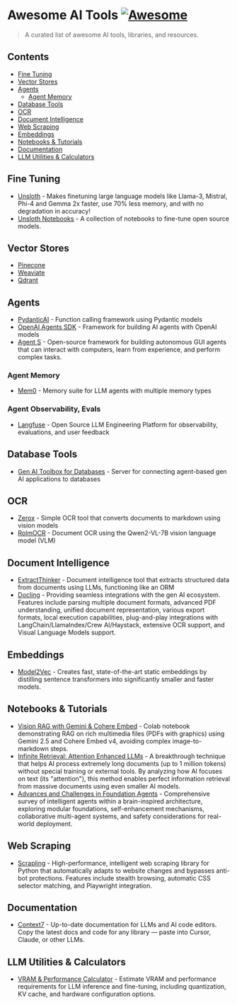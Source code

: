 # Awesome AI Tools [![Awesome](https://awesome.re/badge.svg)](https://awesome.re)

> A curated list of awesome AI tools, libraries, and resources.

## Contents

- [Fine Tuning](#fine-tuning)
- [Vector Stores](#vector-stores)
- [Agents](#agents)
  - [Agent Memory](#agent-memory)
- [Database Tools](#database-tools)
- [OCR](#ocr)
- [Document Intelligence](#document-intelligence)
- [Web Scraping](#web-scraping)
- [Embeddings](#embeddings)
- [Notebooks & Tutorials](#notebooks-tutorials)
- [Documentation](#documentation)
- [LLM Utilities & Calculators](#llm-utilities-calculators)

## Fine Tuning
- [Unsloth](https://docs.unsloth.ai/) - Makes finetuning large language models like Llama-3, Mistral, Phi-4 and Gemma 2x faster, use 70% less memory, and with no degradation in accuracy!
- [Unsloth Notebooks](https://docs.unsloth.ai/get-started/unsloth-notebooks) - A collection of notebooks to fine-tune open source models.


## Vector Stores
- [Pinecone](https://www.pinecone.io/)
- [Weaviate](https://weaviate.io/)
- [Qdrant](https://qdrant.tech/)

## Agents
- [PydanticAI](https://github.com/piercefreeman/pydantic-ai) - Function calling framework using Pydantic models
- [OpenAI Agents SDK](https://platform.openai.com/docs/agents/overview) - Framework for building AI agents with OpenAI models
- [Agent S](https://github.com/simular-ai/Agent-S) - Open-source framework for building autonomous GUI agents that can interact with computers, learn from experience, and perform complex tasks.


### Agent Memory
- [Mem0](https://github.com/Paige-AI/mem0) - Memory suite for LLM agents with multiple memory types


### Agent Observability, Evals
- [Langfuse](https://langfuse.com/) - Open Source LLM Engineering Platform for observability, evaluations, and user feedback

## Database Tools
- [Gen AI Toolbox for Databases](https://github.com/GoogleCloudPlatform/gen-ai-toolbox-for-databases) - Server for connecting agent-based gen AI applications to databases

## OCR
- [Zerox](https://docs.getomni.ai/zerox) - Simple OCR tool that converts documents to markdown using vision models
- [RolmOCR](https://huggingface.co/reducto/RolmOCR) - Document OCR using the Qwen2-VL-7B vision language model (VLM)

## Document Intelligence
- [ExtractThinker](https://github.com/Dicklesworthstone/extractthinker) - Document intelligence tool that extracts structured data from documents using LLMs, functioning like an ORM
- [Docling](https://github.com/docling) - Providing seamless integrations with the gen AI ecosystem. Features include parsing multiple document formats, advanced PDF understanding, unified document representation, various export formats, local execution capabilities, plug-and-play integrations with LangChain/LlamaIndex/Crew AI/Haystack, extensive OCR support, and Visual Language Models support.

## Embeddings
- [Model2Vec](https://github.com/minishlab/model2vec) - Creates fast, state-of-the-art static embeddings by distilling sentence transformers into significantly smaller and faster models.

## Notebooks & Tutorials
- [Vision RAG with Gemini & Cohere Embed](https://colab.research.google.com/drive/1RdkYOTpx41WNLCA8BJoh3egQRMX8fpJZ?usp=sharing) - Colab notebook demonstrating RAG on rich multimedia files (PDFs with graphics) using Gemini 2.5 and Cohere Embed v4, avoiding complex image-to-markdown steps.
- [Infinite Retrieval: Attention Enhanced LLMs](https://arxiv.org/pdf/2502.12962) - A breakthrough technique that helps AI process extremely long documents (up to 1 million tokens) without special training or external tools. By analyzing how AI focuses on text (its "attention"), this method enables perfect information retrieval from massive documents using even smaller AI models.
- [Advances and Challenges in Foundation Agents](https://arxiv.org/pdf/2504.01990) - Comprehensive survey of intelligent agents within a brain-inspired architecture, exploring modular foundations, self-enhancement mechanisms, collaborative multi-agent systems, and safety considerations for real-world deployment.

## Web Scraping
- [Scrapling](https://github.com/scrapling/scrapling) - High-performance, intelligent web scraping library for Python that automatically adapts to website changes and bypasses anti-bot protections. Features include stealth browsing, automatic CSS selector matching, and Playwright integration.

## Documentation
- [Context7](https://context7.com/) - Up-to-date documentation for LLMs and AI code editors. Copy the latest docs and code for any library — paste into Cursor, Claude, or other LLMs.

## LLM Utilities & Calculators
- [VRAM & Performance Calculator](https://apxml.com/tools/vram-calculator) - Estimate VRAM and performance requirements for LLM inference and fine-tuning, including quantization, KV cache, and hardware configuration options.